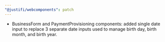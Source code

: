 ```yaml
---
"@justifi/webcomponents": patch
---
```


 - BusinessForm and PaymentProvisioning components: added single date input to replace 3 separate date inputs used to manage birth day, birth month, and birth year. 
